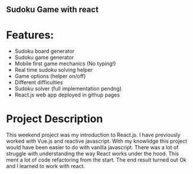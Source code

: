 ## Sudoku Game with react

# Features:
- Sudoku board generator
- Sudoku game generator
- Mobile first game mechanics (No typing!)
- Real time sudoku solving helper
- Game options (helper on/off)
- Different difficulties
- Sudoku solver (full implementation pendng)
- React.js web app deployed in githup pages

# Project Description
This weekend project was my introduction to React.js. I have previously worked with Vue.js and reactive javascript. With my knowlidge this project would have been easier to do with vanilla javascript. There was a lot of struggle with understanding the way React works under the hood. This ment a lot of code refactoring from the start. The end result turned out
Ok and I learned to work with react.

